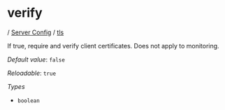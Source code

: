 # verify

/ [Server Config](/ref/config/index.md) / [tls](/ref/config/tls/index.md) 

If true, require and verify client certificates. Does not apply to monitoring.

*Default value*: `false`

*Reloadable*: `true`

*Types*

- `boolean`


